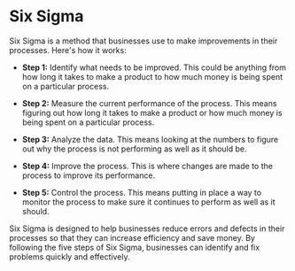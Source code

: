 # Six Sigma

Six Sigma is a method that businesses use to make improvements in their processes. Here's how it works:

* **Step 1:** Identify what needs to be improved. This could be anything from how long it takes to make a product to how much money is being spent on a particular process.

* **Step 2:** Measure the current performance of the process. This means figuring out how long it takes to make a product or how much money is being spent on a particular process.

* **Step 3:** Analyze the data. This means looking at the numbers to figure out why the process is not performing as well as it should be.

* **Step 4:** Improve the process. This is where changes are made to the process to improve its performance.

* **Step 5:** Control the process. This means putting in place a way to monitor the process to make sure it continues to perform as well as it should.

Six Sigma is designed to help businesses reduce errors and defects in their processes so that they can increase efficiency and save money. By following the five steps of Six Sigma, businesses can identify and fix problems quickly and effectively.
